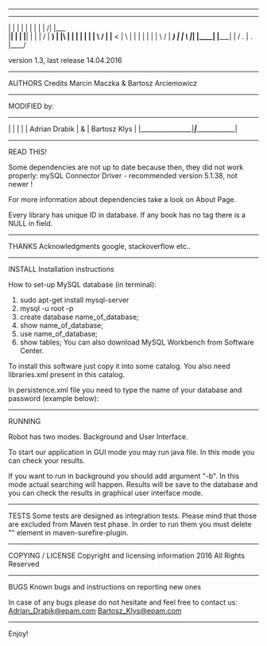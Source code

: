 ************************************************************
 ____   _____   ____   _____  _______                 ________
|    | |     | |    | |     |    |               /|   |___ \
|____| |     | |____| |     |    |              / |     __) |
|\     |     | |    | |     |    |     \    /     |    |__ <
| \    |     | |    | |     |    |      \  /      |    ___) |
|  \   |_____| |____| |_____|    |       \/  .    | . |____/

version 1.3, last release 14.04.2016

*************************************************************

AUTHORS	Credits
Marcin Maczka & Bartosz Arciemowicz

*************************************************************

MODIFIED by:
 ________________ _____ _________________
|                |     |                 |
| Adrian Drabik  |  &  |  Bartosz Klys   |
|________________|_____|_________________|

*************************************************************
READ THIS!

Some dependencies are not up to date because then, they did not
work properly:
mySQL Connector Driver - recommended version 5.1.38, not newer !

For more information about dependencies take a look on About Page.

Every library has unique ID in database. If any book has no tag
there is a NULL in field.

*************************************************************

THANKS	Acknowledgments
google, stackoverflow etc..

*************************************************************

INSTALL	Installation instructions

How to set-up MySQL database (in terminal):
1. sudo apt-get install mysql-server
2. mysql -u root -p
3. create database name_of_database;
4. show name_of_database;
5. use name_of_database;
6. show tables;
You can also download MySQL Workbench from Software Center.


To install this software just copy it into some catalog.
You also need libraries.xml present in this catalog.

In persistence.xml file you need to type the name of your database and password (example below):
<property name="javax.persistence.jdbc.url" value="jdbc:mysql://localhost:3306/name_of_database"/>
<property name="javax.persistence.jdbc.password" value="password_to_database"/>

*************************************************************

RUNNING

Robot has two modes. Background and User Interface.

To start our application in GUI mode you may run java file.
In this mode you can check your results.

If you want to run in background you should add argument "-b".
In this mode actual searching will happen. Results will be save
to the database and you can check the results in graphical user
interface mode.

*************************************************************

TESTS
Some tests are designed as integration tests. Please mind that
those are excluded from Maven test phase. In order to run them
you must delete "<groups>" element in maven-surefire-plugin.

*************************************************************

COPYING / LICENSE	Copyright and licensing information
2016 All Rights Reserved

*************************************************************

BUGS	Known bugs and instructions on reporting new ones

In case of any bugs please do not hesitate and feel free to contact us:
Adrian_Drabik@epam.com
Bartosz_Klys@epam.com

*************************************************************
Enjoy!
